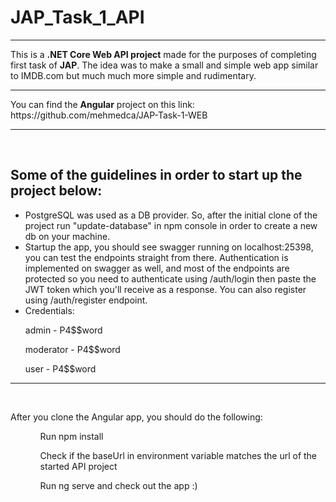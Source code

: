 # JAP_Task_1_API
<hr>
<p>This is a <b>.NET Core Web API project</b> made for the purposes of completing first task of <b>JAP</b>. The idea was to make a small and simple web app similar to IMDB.com but much much more simple and rudimentary. </p>
<hr>
<p>You can find the <b>Angular</b> project on this link: https://github.com/mehmedca/JAP-Task-1-WEB</p>
<hr>
<br>
<h2>Some of the guidelines in order to start up the project below:</h2>
<ul> 
    <li>
        PostgreSQL was used as a DB provider. So, after the initial clone of the project run  <span syle="font-weight: 600; color: #84a0b8">"update-database"</span> in npm console in order to create a new db on your machine.
    </li>
    <li>
        Startup the app, you should see swagger running on localhost:25398, you can test the endpoints straight from there. Authentication is implemented on swagger as well, and most of the endpoints are protected so you need to authenticate using /auth/login then paste the JWT token which you'll receive as a response. You can also register using /auth/register endpoint.
    </li>
    <li>
        Credentials: 
        <br>
        <p> <span syle="font-weight: 600; color: #84a0b8">admin</span> -  <span syle="font-weight: 600; color: #84a0b8">P4$$word</span</p>
        <p>moderator - P4$$word</p>
        <p>user - P4$$word</p>
    </li>
</ul>

<hr>
<br>
<p>After you clone the Angular app, you should do the following:</p>
<ul>
    <ol>
        Run <span syle="font-weight: 600; color: #84a0b8">npm install</span>
    </ol>
    <ol>
        Check if the baseUrl in environment variable matches the url of the started API project
    </ol>
    <ol>
        Run  <span syle="font-weight: 600; color: #84a0b8">ng serve</span> and check out the app :)
    </ol>
</ul>
